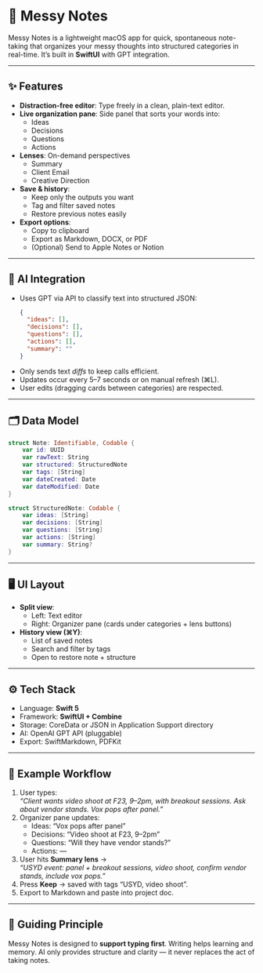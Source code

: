 # 📝 Messy Notes

Messy Notes is a lightweight macOS app for quick, spontaneous note-taking that organizes your messy thoughts into structured categories in real-time. It’s built in **SwiftUI** with GPT integration.

---

## ✨ Features

- **Distraction-free editor**: Type freely in a clean, plain-text editor.
- **Live organization pane**: Side panel that sorts your words into:
  - Ideas
  - Decisions
  - Questions
  - Actions
- **Lenses**: On-demand perspectives
  - Summary
  - Client Email
  - Creative Direction
- **Save & history**:
  - Keep only the outputs you want
  - Tag and filter saved notes
  - Restore previous notes easily
- **Export options**:
  - Copy to clipboard
  - Export as Markdown, DOCX, or PDF
  - (Optional) Send to Apple Notes or Notion

---

## 🧠 AI Integration

- Uses GPT via API to classify text into structured JSON:
  ```json
  {
    "ideas": [],
    "decisions": [],
    "questions": [],
    "actions": [],
    "summary": ""
  }
  ```
- Only sends text *diffs* to keep calls efficient.
- Updates occur every 5–7 seconds or on manual refresh (⌘L).
- User edits (dragging cards between categories) are respected.

---

## 🗂 Data Model

```swift
struct Note: Identifiable, Codable {
    var id: UUID
    var rawText: String
    var structured: StructuredNote
    var tags: [String]
    var dateCreated: Date
    var dateModified: Date
}

struct StructuredNote: Codable {
    var ideas: [String]
    var decisions: [String]
    var questions: [String]
    var actions: [String]
    var summary: String?
}
```

---

## 🖥 UI Layout

- **Split view**:
  - Left: Text editor
  - Right: Organizer pane (cards under categories + lens buttons)
- **History view (⌘Y)**:
  - List of saved notes
  - Search and filter by tags
  - Open to restore note + structure

---

## ⚙️ Tech Stack

- Language: **Swift 5**
- Framework: **SwiftUI + Combine**
- Storage: CoreData or JSON in Application Support directory
- AI: OpenAI GPT API (pluggable)
- Export: SwiftMarkdown, PDFKit

---

## 🚀 Example Workflow

1. User types:  
   *“Client wants video shoot at F23, 9–2pm, with breakout sessions. Ask about vendor stands. Vox pops after panel.”*  
2. Organizer pane updates:  
   - Ideas: “Vox pops after panel”  
   - Decisions: “Video shoot at F23, 9–2pm”  
   - Questions: “Will they have vendor stands?”  
   - Actions: —  
3. User hits **Summary lens** →  
   *“USYD event: panel + breakout sessions, video shoot, confirm vendor stands, include vox pops.”*  
4. Press **Keep** → saved with tags “USYD, video shoot”.  
5. Export to Markdown and paste into project doc.

---

## 🧭 Guiding Principle

Messy Notes is designed to **support typing first**. Writing helps learning and memory. AI only provides structure and clarity — it never replaces the act of taking notes.
